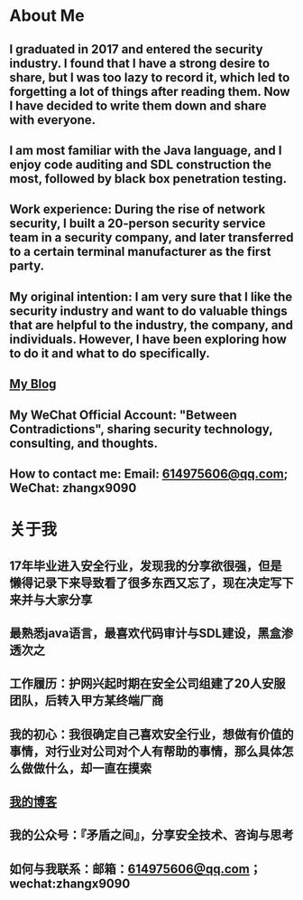 # About Me
## I graduated in 2017 and entered the security industry. I found that I have a strong desire to share, but I was too lazy to record it, which led to forgetting a lot of things after reading them. Now I have decided to write them down and share with everyone.
## I am most familiar with the Java language, and I enjoy code auditing and SDL construction the most, followed by black box penetration testing.
## Work experience: During the rise of network security, I built a 20-person security service team in a security company, and later transferred to a certain terminal manufacturer as the first party.
## My original intention: I am very sure that I like the security industry and want to do valuable things that are helpful to the industry, the company, and individuals. However, I have been exploring how to do it and what to do specifically.
## [My Blog](https://anna1258.github.io/)
## My WeChat Official Account: "Between Contradictions", sharing security technology, consulting, and thoughts.
## How to contact me: Email: 614975606@qq.com; WeChat: zhangx9090

# 关于我
## 17年毕业进入安全行业，发现我的分享欲很强，但是懒得记录下来导致看了很多东西又忘了，现在决定写下来并与大家分享
## 最熟悉java语言，最喜欢代码审计与SDL建设，黑盒渗透次之
## 工作履历：护网兴起时期在安全公司组建了20人安服团队，后转入甲方某终端厂商
## 我的初心：我很确定自己喜欢安全行业，想做有价值的事情，对行业对公司对个人有帮助的事情，那么具体怎么做做什么，却一直在摸索
## [我的博客](https://anna1258.github.io/)
## 我的公众号：『矛盾之间』，分享安全技术、咨询与思考
## 如何与我联系：邮箱：614975606@qq.com；wechat:zhangx9090
